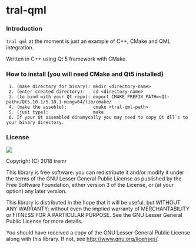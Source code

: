 # tral-qml


### Introduction

`tral-qml` at the moment is just an example of C++, CMake and QML integration.

Written in C++ using Qt 5 framework with CMake.


### How to install (you will need CMake and Qt5 installed)

```
 1. (make directory for binary): mkdir <directory-name>
 2. (enter created directory):   cd <directory-name>
 3. (to bind with your Qt repo): export CMAKE_PREFIX_PATH=<Qt-path>/Qt5.10.1/5.10.1-mingw64/lib/cmake/
 4. (make the asseble):          cmake <tral-qml-path>
 5. (just type):                 make
 6. If your Qt assembled dinamycally you may need to copy Qt dll`s to your binary directory.
```


### License

![](http://www.gnu.org/graphics/lgplv3-147x51.png)

Copyright (C) 2018 tremr

This library is free software: you can redistribute it and/or modify
it under the terms of the GNU Lesser General Public License as
published by the Free Software Foundation, either version 3 of the
License, or (at your option) any later version.

This library is distributed in the hope that it will be useful,
but WITHOUT ANY WARRANTY; without even the implied warranty of
MERCHANTABILITY or FITNESS FOR A PARTICULAR PURPOSE.  See the
GNU Lesser General Public License for more details.

You should have received a copy of the GNU Lesser General Public License
along with this library. If not, see <http://www.gnu.org/licenses/>.
